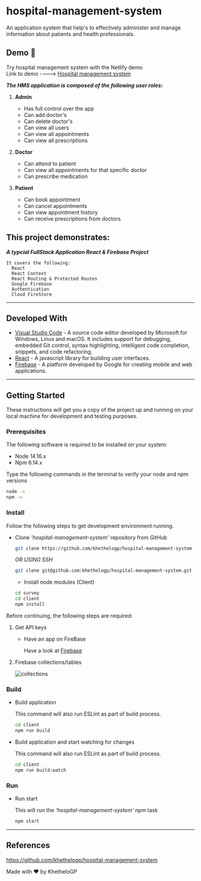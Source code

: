 # hospital-management-system
An application system that help's to effectively administer and manage information about patients and health professionals.

## Demo :rocket:
Try hospital management system with the Netlify demo<br>
Link to demo ----> [Hospital management system](https://hospital-management-sys.netlify.app/)<br>


***The HMS application is composed of the following user roles:***

1. **Admin** 
      * Has full control over the app
      * Can add doctor's
      * Can delete doctor's
      * Can view all users
      * Can view all appointments
      * Can view all prescriptions
      
2. **Doctor** 
      * Can attend to patient
      * Can view all appointments for that specific doctor
      * Can prescribe medication

3. **Patient** 
      * Can book appointment
      * Can cancel appointments
      * Can view appointment history
      * Can receive prescriptions from doctors
   
## This project demonstrates:

 ***A typcial FullStack Application React & Firebase Project***
 
    It covers the following:
      React
      React Context
      React Routing & Protected Routes
      Google Firebase
      Authentication
      Cloud FireStore

---

## Developed With

- [Visual Studio Code](https://code.visualstudio.com/) - A source code editor developed by Microsoft for Windows, Linux and macOS. It includes support for debugging, embedded Git control, syntax highlighting, intelligent code completion, snippets, and code refactoring.
- [React](https://reactjs.org/) - A javascript library for building user interfaces.
- [Firebase](https://firebase.google.com/) - A platform developed by Google for creating mobile and web applications.

---

## Getting Started

These instructions will get you a copy of the project up and running on your local machine for development and testing purposes.

### Prerequisites

The following software is required to be installed on your system:

- Node 14.16.x
- Npm 6.14.x

Type the following commands in the terminal to verify your node and npm versions

```bash
node -v
npm -v
```

### Install

Follow the following steps to get development environment running.

- Clone _'hospital-management-system'_ repository from GitHub

  ```bash
  git clone https://github.com/khethelogp/hospital-management-system
  ```

  _OR USING SSH_

  ```bash
  git clone git@github.com:khethelogp/hospital-management-system.git
  ```

  - Install node modules (Client)

  ```bash
  cd survey
  cd client
  npm install
  ```
  
Before continuing, the following steps are required:

1. Get API keys

   - Have an app on FireBase

     Have a look at [Firebase](https://console.firebase.google.com/)
     
2. Firebase collections/tables

    <img src="https://i.ibb.co/hWMQPD9/Screenshot-2022-03-31-at-09-50-38.png" alt="collections">

### Build

- Build application

  This command will also run ESLint as part of build process.

  ```bash
  cd client
  npm run build
  ```

- Build application and start watching for changes

  This command will also run ESLint as part of build process.

  ```bash
  cd client
  npm run build:watch
  ```

### Run

- Run start
     
  This will run the _'hospital-management-system'_ npm task

  ```bash
  npm start
  ```
---

## References

https://github.com/khethelogp/hospital-management-system

Made with :heart: by KhetheloGP
